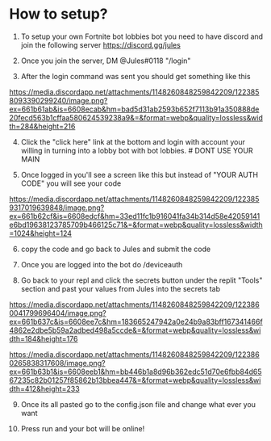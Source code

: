 # How to setup?

1. To setup your own Fortnite bot lobbies bot you need to have discord and join the following server https://discord.gg/jules

2. Once you join the server, DM @Jules#0118 "/login"

3. After the login command was sent you should get something like this

https://media.discordapp.net/attachments/1148260848259842209/1223858093390299240/image.png?ex=661b61ab&is=6608ecab&hm=bad5d31ab2593b652f7113b91a350888de20fecd563b1cffaa580624539238a9&=&format=webp&quality=lossless&width=284&height=216

4. Click the "click here" link at the bottom and login with account your willing in turning into a lobby bot with bot lobbies. # DONT USE YOUR MAIN

5. Once logged in you'll see a screen like this but instead of "YOUR AUTH CODE" you will see your code

https://media.discordapp.net/attachments/1148260848259842209/1223859317019639848/image.png?ex=661b62cf&is=6608edcf&hm=33ed11fc1b916041fa34b314d58e42059141e6bd19638123785709b466125c71&=&format=webp&quality=lossless&width=1024&height=124

6. copy the code and go back to Jules and submit the code

7. Once you are logged into the bot do /deviceauth

8. Go back to your repl and click the secrets button under the replit "Tools" section and past your values from Jules into the secrets tab

https://media.discordapp.net/attachments/1148260848259842209/1223860041799696404/image.png?ex=661b637c&is=6608ee7c&hm=183665247942a0e24b9a83bff167341466f4862e2dbe5b59a2adbed498a5ccde&=&format=webp&quality=lossless&width=184&height=176


https://media.discordapp.net/attachments/1148260848259842209/1223860265838317608/image.png?ex=661b63b1&is=6608eeb1&hm=bb446b1a8d96b362edc51d70e6fbb84d6567235c82b01257f85862b13bbea447&=&format=webp&quality=lossless&width=412&height=233

9. Once  its all pasted go to the config.json file and change what ever you want


10. Press run and your bot will be online!
